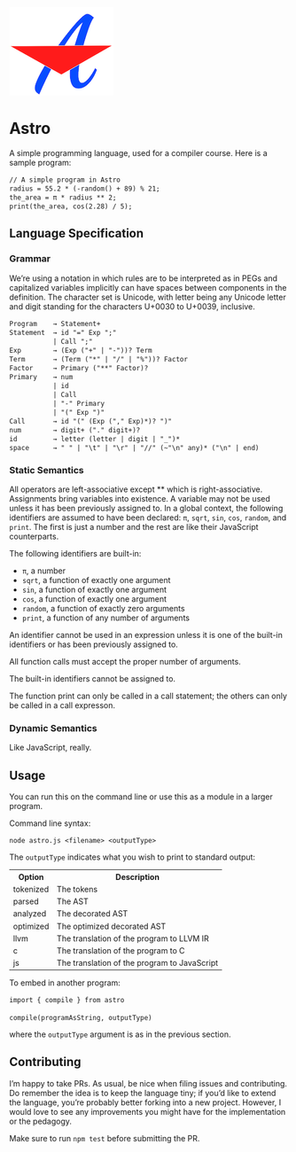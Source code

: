 ![Logo](https://raw.githubusercontent.com/rtoal/astro/main/docs/astrologo.png)

# Astro

A simple programming language, used for a compiler course. Here is a sample program:

```
// A simple program in Astro
radius = 55.2 * (-random() + 89) % 21;
the_area = π * radius ** 2;
print(the_area, cos(2.28) / 5);
```

## Language Specification

### Grammar

We’re using a notation in which rules are to be interpreted as in PEGs and capitalized variables implicitly can have spaces between components in the definition. The character set is Unicode, with letter being any Unicode letter and digit standing for the characters U+0030 to U+0039, inclusive.

```
Program    → Statement+
Statement  → id "=" Exp ";"
           | Call ";"
Exp        → (Exp ("+" | "-"))? Term
Term       → (Term ("*" | "/" | "%"))? Factor
Factor     → Primary ("**" Factor)?
Primary    → num
           | id
           | Call
           | "-" Primary
           | "(" Exp ")"
Call       → id "(" (Exp ("," Exp)*)? ")"
num        → digit+ ("." digit+)?
id         → letter (letter | digit | "_")*
space      → " " | "\t" | "\r" | "//" (~"\n" any)* ("\n" | end)
```

### Static Semantics

All operators are left-associative except \*\* which is right-associative. Assignments bring variables into existence. A variable may not be used unless it has been previously assigned to. In a global context, the following identifiers are assumed to have been declared: `π`, `sqrt`, `sin`, `cos`, `random`, and `print`. The first is just a number and the rest are like their JavaScript counterparts.

The following identifiers are built-in:

- `π`, a number
- `sqrt`, a function of exactly one argument
- `sin`, a function of exactly one argument
- `cos`, a function of exactly one argument
- `random`, a function of exactly zero arguments
- `print`, a function of any number of arguments

An identifier cannot be used in an expression unless it is one of the built-in identifiers or has been previously assigned to.

All function calls must accept the proper number of arguments.

The built-in identifiers cannot be assigned to.

The function print can only be called in a call statement; the others can only be called in a call expresson.

### Dynamic Semantics

Like JavaScript, really.

## Usage

You can run this on the command line or use this as a module in a larger program.

Command line syntax:

```
node astro.js <filename> <outputType>
```

The `outputType` indicates what you wish to print to standard output:

<table>
<tr><th>Option</th><th>Description</th></tr>
<tr><td>tokenized</td><td>The tokens</td></tr>
<tr><td>parsed</td><td>The AST</td></tr>
<tr><td>analyzed</td><td>The decorated AST</td></tr>
<tr><td>optimized</td><td>The optimized decorated AST</td></tr>
<tr><td>llvm</td><td>The translation of the program to LLVM IR</td></tr>
<tr><td>c</td><td>The translation of the program to C</td></tr>
<tr><td>js</td><td>The translation of the program to JavaScript</td></tr>
</table>

To embed in another program:

```
import { compile } from astro

compile(programAsString, outputType)
```

where the `outputType` argument is as in the previous section.

## Contributing

I’m happy to take PRs. As usual, be nice when filing issues and contributing. Do remember the idea is to keep the language tiny; if you’d like to extend the language, you’re probably better forking into a new project. However, I would love to see any improvements you might have for the implementation or the pedagogy.

Make sure to run `npm test` before submitting the PR.
